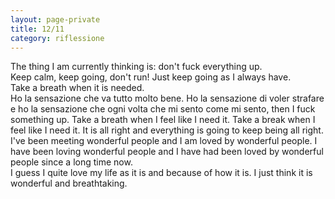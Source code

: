 ```yaml
--- 
layout: page-private
title: 12/11
category: riflessione
---
```


The thing I am currently thinking is: don't fuck everything up.  
Keep calm, keep going, don't run! Just keep going as I always have.  
Take a breath when it is needed.  
Ho la sensazione che va tutto molto bene. Ho la sensazione di voler strafare e
ho la sensazione che ogni volta che mi sento come mi sento, then I fuck
something up. Take a breath when I feel like I need it. Take a break when I feel 
like I need it. It is all right and everything is going to keep being all right.  
I've been meeting wonderful people and 
I am loved by wonderful people.
I have been loving wonderful people and
I have had been loved by wonderful people since a long time now.  
I guess I quite love my life as it is and because of how it is. I just think it
is wonderful and breathtaking.
